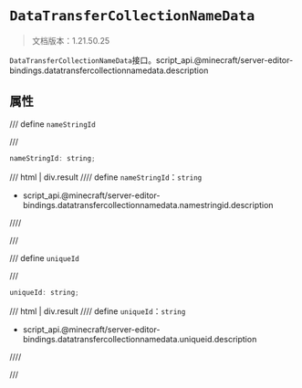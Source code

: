 # `DataTransferCollectionNameData`

> 文档版本：1.21.50.25

`DataTransferCollectionNameData`接口。script_api.@minecraft/server-editor-bindings.datatransfercollectionnamedata.description

## 属性

/// define
`nameStringId`


///

```js
nameStringId: string;
```

/// html | div.result
//// define
`nameStringId`：`string`

- script_api.@minecraft/server-editor-bindings.datatransfercollectionnamedata.namestringid.description


////

///


/// define
`uniqueId`


///

```js
uniqueId: string;
```

/// html | div.result
//// define
`uniqueId`：`string`

- script_api.@minecraft/server-editor-bindings.datatransfercollectionnamedata.uniqueid.description


////

///

